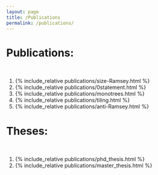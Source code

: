 ```yaml
---
layout: page
title: /Publications
permalink: /publications/
---
```


# Publications:
<br>
<ol>
<li> {% include_relative publications/size-Ramsey.html %} <br></li>
<li> {% include_relative publications/0statement.html %} <br></li>
<li> {% include_relative publications/monotrees.html %} <br></li>
<li> {% include_relative publications/tiling.html %} <br></li>
<li> {% include_relative publications/anti-Ramsey.html %} <br></li>
</ol>

# Theses:
<br>
<ol>
<li> {% include_relative publications/phd_thesis.html %} <br></li>
<li> {% include_relative publications/master_thesis.html %} <br></li>
</ol>
